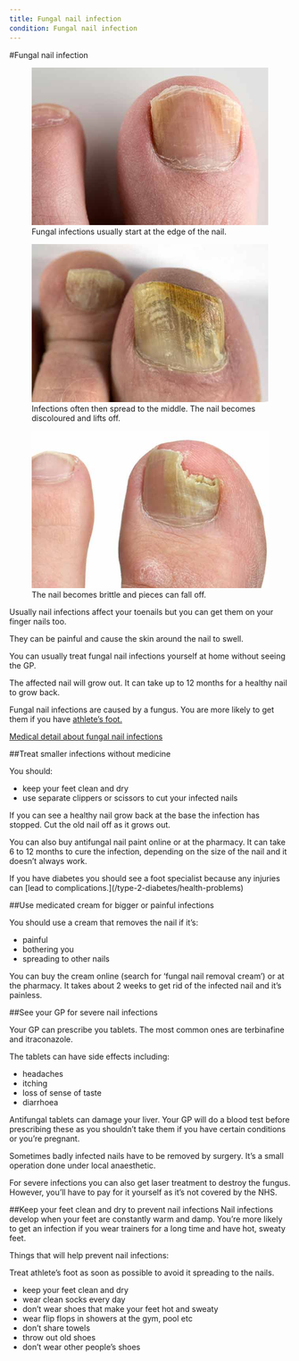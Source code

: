 ```yaml
---
title: Fungal nail infection
condition: Fungal nail infection
---
```


#Fungal nail infection

<div class="condition-images">
  <figure role="group" aria-labelledby="condition-image-caption-1">
    <img src="/public/images/conditions/fungal-nail-infection/start-at-the-edge.jpg" alt="Fungal infection at the edge of the nail" />
    <figcaption id="condition-image-caption-1">Fungal infections usually start at the edge of the nail.</figcaption>
  </figure><!--
  --><figure role="group" aria-labelledby="condition-image-caption-2">
    <img src="/public/images/conditions/fungal-nail-infection/spread-to-the-middle.jpg" alt="Infection spread to the middle of the toe" />
    <figcaption id="condition-image-caption-2">Infections often then spread to the middle. The nail becomes discoloured and lifts off.</figcaption>
  </figure><!--
  --><figure role="group" aria-labelledby="condition-image-caption-3">
    <img src="/public/images/conditions/fungal-nail-infection/brittle.jpg" alt="Brittle nail with pieces missing" />
    <figcaption id="condition-image-caption-3">The nail becomes brittle and pieces can fall off.</figcaption>
  </figure>
</div>

Usually nail infections affect your toenails but you can get them on your finger nails too.

They can be painful and cause the skin around the nail to swell.

<div class="notice" role="note" aria-label="Information">
  <p>
    You can usually treat fungal nail infections yourself at home without seeing the GP.
  </p>
</div>

The affected nail will grow out. It can take up to 12 months for a healthy nail to grow back.

Fungal nail infections are caused by a fungus. You are more likely to get them if you have [athlete’s foot.](http://www.nhs.uk/Conditions/Athletes-foot/Pages/Introduction.aspx)

[Medical detail about fungal nail infections](http://www.nhs.uk/conditions/Fungal-nail-infection/Pages/Introduction.aspx)

##Treat smaller infections without medicine

You should:

- keep your feet clean and dry
- use separate clippers or scissors to cut your infected nails

If you can see a healthy nail grow back at the base the infection has stopped. Cut the old nail off as it grows out.

You can also buy antifungal nail paint online or at the pharmacy. It can take 6 to 12 months to cure the infection, depending on the size of the nail and it doesn’t always work.

<div class="notice" role="note" aria-label="Information">
  <p markdown="1">
    If you have diabetes you should see a foot specialist because any injuries can [lead to complications.](/type-2-diabetes/health-problems)
  </p>
</div>

##Use medicated cream for bigger or painful infections

You should use a cream that removes the nail if it’s:

- painful
- bothering you
- spreading to other nails

You can buy the cream online (search for ‘fungal nail removal cream’) or at the pharmacy. It takes about 2 weeks to get rid of the infected nail and it’s painless.


##See your GP for severe nail infections

Your GP can prescribe you tablets. The most common ones are terbinafine and itraconazole.

The tablets can have side effects including:

- headaches
- itching
- loss of sense of taste
- diarrhoea

Antifungal tablets can damage your liver. Your GP will do a blood test before prescribing these as you shouldn’t take them if you have certain conditions or you’re pregnant.

Sometimes badly infected nails have to be removed by surgery. It’s a small operation done under local anaesthetic.

For severe infections you can also get laser treatment to destroy the fungus. However, you’ll have to pay for it yourself as it’s not covered by the NHS.

##Keep your feet clean and dry to prevent nail infections
Nail infections develop when your feet are constantly warm and damp. You’re more likely to get an infection if you wear trainers for a long time and have hot, sweaty feet.

Things that will help prevent nail infections:

<div class="notice" role="note" aria-label="Information">
  <p>
    Treat athlete’s foot as soon as possible to avoid it spreading to the nails.
  </p>
</div>

- keep your feet clean and dry
- wear clean socks every day
- don’t wear shoes that make your feet hot and sweaty
- wear flip flops in showers at the gym, pool etc
- don’t share towels
- throw out old shoes
- don’t wear other people’s shoes
